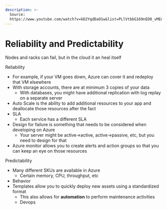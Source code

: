```yaml
---
description: >-
  Source:
  https://www.youtube.com/watch?v=kD2YqdDaO1w&list=PLlVtbbG169nED0_vMEniWBQjSoxTsBYS3&index=7
---
```


# Reliability and Predictability

Nodes and racks can fail, but in the cloud it an heal itself



Reliability

* For example, if your VM goes down, Azure can cover it and redeploy that VM elsewhere
* With storage accounts, there are at minimum 3 copies of your data
  * With databases, you might have additional replication with log replay on a separate server
* Auto Scale is the ability to add additional resources to your app and deallocate those resources after the fact
* SLA
  * Each service has a different SLA
* Design for failure is something that needs to be considered when developing on Azure
  * Your server might be active->active, active->passive, etc, but you need to design for that
* Azure monitor allows you to create alerts and action groups so that you can keep an eye on those resources



Predictability

* Many different SKUs are available in Azure
  * Certain memory, CPU, throughput, etc
* Behavior&#x20;
* Templates allow you to quickly deploy new assets using a standardized format
  * This also allows for **automation** to perform maintenance activities
  * Devops

